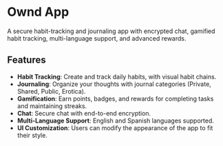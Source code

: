 # Ownd App
A secure habit-tracking and journaling app with encrypted chat, gamified habit tracking, multi-language support, and advanced rewards.

## Features
- **Habit Tracking**: Create and track daily habits, with visual habit chains.
- **Journaling**: Organize your thoughts with journal categories (Private, Shared, Public, Erotica).
- **Gamification**: Earn points, badges, and rewards for completing tasks and maintaining streaks.
- **Chat**: Secure chat with end-to-end encryption.
- **Multi-Language Support**: English and Spanish languages supported.
- **UI Customization**: Users can modify the appearance of the app to fit their style.
